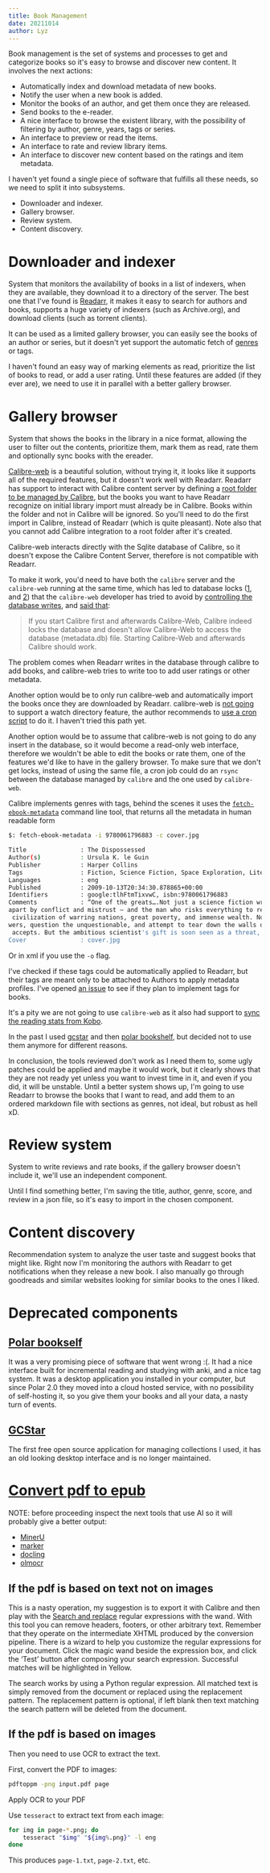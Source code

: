 ```yaml
---
title: Book Management
date: 20211014
author: Lyz
---
```


Book management is the set of systems and processes to get and categorize books
so it's easy to browse and discover new content. It involves the next actions:

* Automatically index and download metadata of new books.
* Notify the user when a new book is added.
* Monitor the books of an author, and get them once they are released.
* Send books to the e-reader.
* A nice interface to browse the existent library, with the possibility of
    filtering by author, genre, years, tags or series.
* An interface to preview or read the items.
* An interface to rate and review library items.
* An interface to discover new content based on the ratings and item metadata.

I haven't yet found a single piece of software that fulfills all these needs, so
we need to split it into subsystems.

* Downloader and indexer.
* Gallery browser.
* Review system.
* Content discovery.

# Downloader and indexer

System that monitors the availability of books in a list of indexers, when they
are available, they download it to a directory of the server. The best one that
I've found is [Readarr](https://readarr.com/), it makes it easy to search for
authors and books, supports a huge variety of indexers (such as Archive.org),
and download clients (such as torrent clients).

It can be used as a limited gallery browser, you can easily see the books of
an author or series, but it doesn't yet support the automatic fetch of
[genres](https://github.com/Readarr/Readarr/issues/375) or tags.

I haven't found an easy way of marking elements as read, prioritize the list
of books to read, or add a user rating. Until these features are added (if they
ever are), we need to use it in parallel with a better gallery browser.

# Gallery browser

System that shows the books in the library in a nice format, allowing the user
to filter out the contents, prioritize them, mark them as read, rate them and
optionally sync books with the ereader.

[Calibre-web](https://github.com/janeczku/calibre-web) is a beautiful solution,
without trying it, it looks like it supports all of the required features,
but it doesn't work well with Readarr. Readarr has support to interact with
Calibre content server by defining a [root folder to be managed by
Calibre](https://wiki.servarr.com/en/readarr/quick-start-guide),
but the books you want to have Readarr recognize on initial library import must
already be in Calibre. Books within the folder and not in Calibre will be
ignored. So you'll need to do the first import in Calibre, instead of Readarr
(which is quite pleasant). Note also that you cannot add Calibre integration to
a root folder after it's created.

Calibre-web interacts directly with the Sqlite database of Calibre, so it
doesn't expose the Calibre Content Server, therefore is not compatible with
Readarr.

To make it work, you'd need to have both the `calibre` server and the
`calibre-web`
running at the same time, which has led to database
locks ([1](https://github.com/linuxserver/docker-calibre-web/issues/133), and
[2](https://github.com/janeczku/calibre-web/issues/1982)) that the `calibre-web`
developer has tried to avoid by [controlling the database
writes](https://github.com/janeczku/calibre-web/issues/1982), and [said
that](https://github.com/janeczku/calibre-web/issues/1841):

> If you start Calibre first and afterwards Calibre-Web, Calibre indeed locks
> the database and doesn't allow Calibre-Web to access the database (metadata.db)
> file. Starting Calibre-Web and afterwards Calibre should work.

The problem comes when Readarr writes in the database through calibre to add
books, and calibre-web tries to write too to add user ratings or other metadata.

Another option would be to only run calibre-web and automatically import the
books once they are downloaded by Readarr. calibre-web is [not
going](https://github.com/janeczku/calibre-web/issues/344) to support a watch
directory feature, the author recommends to [use a cron
script](https://github.com/janeczku/calibre-web/issues/412) to do it. I haven't
tried this path yet.

Another option would be to assume that calibre-web is not going to do any insert
in the database, so it would become a read-only web interface, therefore we
wouldn't be able to edit the books or rate them, one of the features we'd like
to have in the gallery browser. To make sure that we don't get locks, instead of
using the same file, a cron job could do an `rsync` between the database managed
by `calibre` and the one used by `calibre-web`.

Calibre implements genres with tags, behind the scenes it uses the
[`fetch-ebook-metadata`](https://manual.calibre-ebook.com/generated/en/fetch-ebook-metadata.html)
command line tool, that returns all the metadata in human readable form

```bash
$: fetch-ebook-metadata -i 9780061796883 -c cover.jpg

Title               : The Dispossessed
Author(s)           : Ursula K. le Guin
Publisher           : Harper Collins
Tags                : Fiction, Science Fiction, Space Exploration, Literary, Visionary & Metaphysical
Languages           : eng
Published           : 2009-10-13T20:34:30.878865+00:00
Identifiers         : google:tlhFtmTixvwC, isbn:9780061796883
Comments            : “One of the greats….Not just a science fiction writer; a literary icon.” – Stephen KingFrom the brilliant and award-winning author Ursula K. Le Guin comes a classic tale of two planets torn
apart by conflict and mistrust — and the man who risks everything to reunite them.A bleak moon settled by utopian anarchists, Anarres has long been isolated from other worlds, including its mother planet, Urras—a
 civilization of warring nations, great poverty, and immense wealth. Now Shevek, a brilliant physicist, is determined to reunite the two planets, which have been divided by centuries of distrust. He will seek ans
wers, question the unquestionable, and attempt to tear down the walls of hatred that have kept them apart.To visit Urras—to learn, to teach, to share—will require great sacrifice and risks, which Shevek willingly
 accepts. But the ambitious scientist's gift is soon seen as a threat, and in the profound conflict that ensues, he must reexamine his beliefs even as he ignites the fires of change.
Cover               : cover.jpg
```

Or in xml if you use the `-o` flag.

I've checked if these tags could be automatically applied to Readarr, but their
tags are meant only to be attached to Authors to apply metadata profiles. I've
opened [an issue](https://github.com/Readarr/Readarr/issues/1284) to see if they
plan to implement tags for books.

It's a pity we are not going to use `calibre-web` as it also had support to [sync
the reading stats from Kobo](https://github.com/janeczku/calibre-web/wiki/Kobo-Integration).

In the past I used [gcstar](#gcstar) and then [polar
bookshelf](#polar-bookshelf), but decided not to use them anymore for different
reasons.

In conclusion, the tools reviewed don't work as I need them to, some ugly
patches could be applied and maybe it would work, but it clearly shows that they
are not ready yet unless you want to invest time in it, and even if you did, it
will be unstable. Until a better system shows up, I'm going to use Readarr to browse the books
that I want to read, and add them to an ordered markdown file with sections as
genres, not ideal, but robust as hell xD.

# Review system

System to write reviews and rate books, if the gallery browser doesn't include
it, we'll use an independent component.

Until I find something better, I'm saving the title, author, genre, score, and
review in a json file, so it's easy to import in the chosen component.

# Content discovery

Recommendation system to analyze the user taste and suggest books that might
like. Right now I'm monitoring the authors with Readarr to get
notifications when they release a new book. I also manually go through goodreads and
similar websites looking for similar books to the ones I liked.

# Deprecated components

## [Polar bookself](https://getpolarized.io/)

It was a very promising piece of software that went wrong :(. It had a nice
interface built for incremental reading and studying with anki, and a nice tag
system. It was a desktop application you installed in your computer, but since
Polar 2.0 they moved into a cloud hosted service, with no possibility of
self-hosting it, so you give them your books and all your data, a nasty turn of
events.

## [GCStar](http://www.gcstar.org/)

The first free open source application for managing collections I used, it has
an old looking desktop interface and is no longer maintained.

# [Convert pdf to epub](https://manual.calibre-ebook.com/conversion.html#convert-pdf-documents)

NOTE: before proceeding inspect the next tools that use AI so it will probably give a better output:

- [MinerU](https://github.com/opendatalab/MinerU)
- [marker](https://github.com/VikParuchuri/marker)
- [docling](https://github.com/docling-project/docling)
- [olmocr](https://olmocr.allenai.org/)

## If the pdf is based on text not on images
This is a nasty operation, my suggestion is to export it with Calibre and then play with the [Search and replace](https://manual.calibre-ebook.com/conversion.html#search-replace) regular expressions with the wand. With this tool you can remove headers, footers, or other arbitrary text. Remember that they operate on the intermediate XHTML produced by the conversion pipeline. There is a wizard to help you customize the regular expressions for your document. Click the magic wand beside the expression box, and click the ‘Test’ button after composing your search expression. Successful matches will be highlighted in Yellow.

The search works by using a Python regular expression. All matched text is simply removed from the document or replaced using the replacement pattern. The replacement pattern is optional, if left blank then text matching the search pattern will be deleted from the document.

## If the pdf is based on images 

Then you need to use OCR to extract the text.

First, convert the PDF to images:

```bash
pdftoppm -png input.pdf page
```

Apply OCR to your PDF


Use `tesseract` to extract text from each image:

```bash
for img in page-*.png; do
    tesseract "$img" "${img%.png}" -l eng
done
```

This produces `page-1.txt`, `page-2.txt`, etc.

